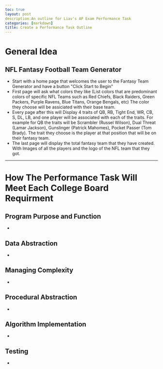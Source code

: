 ```yaml
---
toc: true
layout: post
description:An outline for Liav's AP Exam Performance Task
categories: [markdown]
title: Create a Performance Task Outline
---
```


# General Idea
## NFL Fantasy Football Team Generator
- Start with a home page that welcomes the user to the Fantasy Team Generator and have a button "Click Start to Begin"
- First page will ask what colors they like (List colors that are predominant colors of specific NFL Teams such as Red Chiefs, Black Raiders, Green Packers, Purple Ravens, Blue Titans, Orange Bengals, etc) The color they choose will be assiciated with their base team.
- Every page after this will Display 4 traits of QB, RB, Tight End, WR, CB, S, DL, LB, and one player will be associated with each of the traits. For example for QB the traits will be Scrambler (Russel Wilson), Dual Threat (Lamar Jackson), Gunslinger (Patrick Mahomes), Pocket Passer (Tom Brady). The trait they choose is the player at that position that will be on their fantasy team.
- The last page will display the total fantasy team that they have created. With Images of all the players and the logo of the NFL team that they got. 

---

# How The Performance Task Will Meet Each College Board Requirment

## Program Purpose and Function
- 

## Data Abstraction
- 

## Managing Complexity
- 

## Procedural Abstraction
- 

## Algorithm Implementation
- 

## Testing
- 
